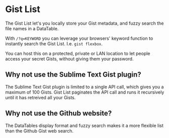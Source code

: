 # Gist List

The Gist List let's you locally store your Gist metadata, and fuzzy search the file names in a DataTable.

With `/?q=KEYWORD` you can leverage your browsers' keyword function to instantly search the Gist List. I.e. `gist flexbox`.

You can host this on a protected, private or LAN location to let people access your secret Gists, without giving them your password.

## Why not use the Sublime Text Gist plugin?

The Sublime Text Gist plugin is limited to a single API call, which gives you a maximum of 100 Gists. Gist List paginates the API call and runs it recursively until it has retreived all your Gists.

## Why not use the Github website?

The DataTables display format and fuzzy search makes it a more flexible list than the Github Gist web search.
